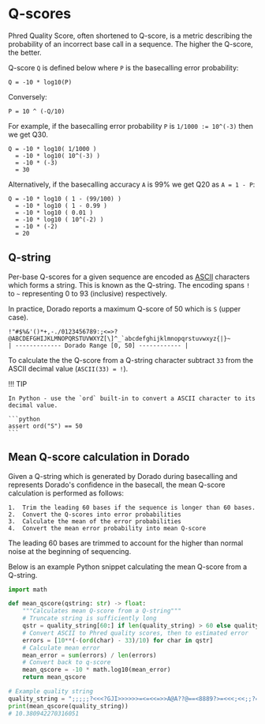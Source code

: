# Q-scores

Phred Quality Score, often shortened to Q-score, is a metric describing the probability of
an incorrect base call in a sequence. The higher the Q-score, the better.

Q-score `Q` is defined below where `P` is the basecalling error probability:

```text
Q = -10 * log10(P)
```

Conversely:

```text
P = 10 ^ (-Q/10)
```

For example, if the basecalling error probability `P` is `1/1000 := 10^(-3)` then we get Q30.

```text
Q = -10 * log10( 1/1000 )
  = -10 * log10( 10^(-3) )
  = -10 * (-3)
  = 30
```

Alternatively, if the basecalling accuracy `A` is 99% we get Q20 as `A = 1 - P`:

```text
Q = -10 * log10 ( 1 - (99/100) )
  = -10 * log10 ( 1 - 0.99 )
  = -10 * log10 ( 0.01 )
  = -10 * log10 ( 10^(-2) )
  = -10 * (-2)
  = 20
```

## Q-string

Per-base Q-scores for a given sequence are encoded as [ASCII](https://www.ascii-code.com/) characters
which forms a string. This is known as the Q-string. The encoding spans `!` to `~` representing
0 to 93 (inclusive) respectively.

In practice, Dorado reports a maximum Q-score of 50 which is `S` (upper case).

```text
!"#$%&'()*+,-./0123456789:;<=>?@ABCDEFGHIJKLMNOPQRSTUVWXYZ[\]^_`abcdefghijklmnopqrstuvwxyz{|}~
| ------------- Dorado Range [0, 50] ------------ |
```

To calculate the the Q-score from a Q-string character subtract `33` from the ASCII decimal value (`ASCII(33) = !`).

!!! TIP

    In Python - use the `ord` built-in to convert a ASCII character to its decimal value.

    ```python
    assert ord("S") == 50
    ```

## Mean Q-score calculation in Dorado

Given a Q-string which is generated by Dorado during basecalling and represents Dorado's
confidence in the basecall, the mean Q-score calculation is performed as follows:

    1.  Trim the leading 60 bases if the sequence is longer than 60 bases.
    2.  Convert the Q-scores into error probabilities
    3.  Calculate the mean of the error probabilities
    4.  Convert the mean error probability into mean Q-score

The leading 60 bases are trimmed to account for the higher than normal noise at the beginning
of sequencing.

Below is an example Python snippet calculating the mean Q-score from a Q-string.

```python
import math

def mean_qscore(qstring: str) -> float:
    """Calculates mean Q-score from a Q-string"""
    # Truncate string is sufficiently long
    qstr = quality_string[60:] if len(quality_string) > 60 else quality_string
    # Convert ASCII to Phred quality scores, then to estimated error
    errors = [10**(-(ord(char) - 33)/10) for char in qstr]
    # Calculate mean error
    mean_error = sum(errors) / len(errors)
    # Convert back to q-score
    mean_qscore = -10 * math.log10(mean_error)
    return mean_qscore

# Example quality string
quality_string = ";;;;;?<<<?GJI>>>>>>=<=<<=>>A@A??@==<8889?>=<<<;<<;;?==<;::;;<SS:::7666444<2+')933;<<=???CA?>=>=>>??51)))+&&(('&&&&''))HELLO;READER;'()))))&%%$"
print(mean_qscore(quality_string))
# 10.380942270316051
```
